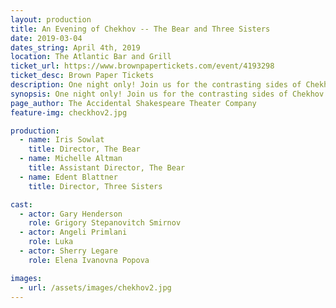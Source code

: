 ```yaml
---
layout: production
title: An Evening of Chekhov -- The Bear and Three Sisters
date: 2019-03-04
dates_string: April 4th, 2019
location: The Atlantic Bar and Grill
ticket_url: https://www.brownpapertickets.com/event/4193298
ticket_desc: Brown Paper Tickets
description: One night only! Join us for the contrasting sides of Chekhov — tragic and comic. We'll begin with a scene from Chekhov's play "Three Sisters," and follow that up with a performance of Chekhov's rarely produced one-act play, “The Bear.” A break between the performances will provide a brief intermission. 
synopsis: One night only! Join us for the contrasting sides of Chekhov — tragic and comic. We'll begin with a scene from Chekhov's play "Three Sisters," and follow that up with a performance of Chekhov's rarely produced one-act play, “The Bear.” A break between the performances will provide a brief intermission. 
page_author: The Accidental Shakespeare Theater Company
feature-img: checkhov2.jpg 

production:
  - name: Iris Sowlat
    title: Director, The Bear
  - name: Michelle Altman
    title: Assistant Director, The Bear
  - name: Edent Blattner
    title: Director, Three Sisters

cast:
  - actor: Gary Henderson
    role: Grigory Stepanovitch Smirnov
  - actor: Angeli Primlani
    role: Luka
  - actor: Sherry Legare
    role: Elena Ivanovna Popova

images:
  - url: /assets/images/chekhov2.jpg
---
```

